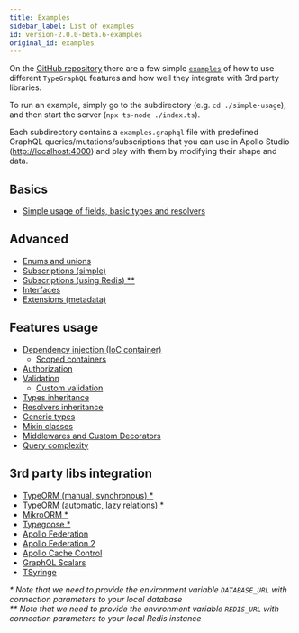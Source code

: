 ```yaml
---
title: Examples
sidebar_label: List of examples
id: version-2.0.0-beta.6-examples
original_id: examples
---
```


On the [GitHub repository](https://github.com/MichalLytek/type-graphql) there are a few simple [`examples`](https://github.com/MichalLytek/type-graphql/tree/v2.0.0-beta.6/examples) of how to use different `TypeGraphQL` features and how well they integrate with 3rd party libraries.

To run an example, simply go to the subdirectory (e.g. `cd ./simple-usage`), and then start the server (`npx ts-node ./index.ts`).

Each subdirectory contains a `examples.graphql` file with predefined GraphQL queries/mutations/subscriptions that you can use in Apollo Studio (<http://localhost:4000>) and play with them by modifying their shape and data.

## Basics

- [Simple usage of fields, basic types and resolvers](https://github.com/MichalLytek/type-graphql/tree/v2.0.0-beta.6/examples/simple-usage)

## Advanced

- [Enums and unions](https://github.com/MichalLytek/type-graphql/tree/v2.0.0-beta.6/examples/enums-and-unions)
- [Subscriptions (simple)](https://github.com/MichalLytek/type-graphql/tree/v2.0.0-beta.6/examples/simple-subscriptions)
- [Subscriptions (using Redis) \*\*](https://github.com/MichalLytek/type-graphql/tree/v2.0.0-beta.6/examples/redis-subscriptions)
- [Interfaces](https://github.com/MichalLytek/type-graphql/tree/v2.0.0-beta.6/examples/interfaces-inheritance)
- [Extensions (metadata)](https://github.com/MichalLytek/type-graphql/tree/v2.0.0-beta.6/examples/extensions)

## Features usage

- [Dependency injection (IoC container)](https://github.com/MichalLytek/type-graphql/tree/v2.0.0-beta.6/examples/using-container)
  - [Scoped containers](https://github.com/MichalLytek/type-graphql/tree/v2.0.0-beta.6/examples/using-scoped-container)
- [Authorization](https://github.com/MichalLytek/type-graphql/tree/v2.0.0-beta.6/examples/authorization)
- [Validation](https://github.com/MichalLytek/type-graphql/tree/v2.0.0-beta.6/examples/automatic-validation)
  - [Custom validation](https://github.com/MichalLytek/type-graphql/tree/v2.0.0-beta.6/examples/custom-validation)
- [Types inheritance](https://github.com/MichalLytek/type-graphql/tree/v2.0.0-beta.6/examples/interfaces-inheritance)
- [Resolvers inheritance](https://github.com/MichalLytek/type-graphql/tree/v2.0.0-beta.6/examples/resolvers-inheritance)
- [Generic types](https://github.com/MichalLytek/type-graphql/tree/v2.0.0-beta.6/examples/generic-types)
- [Mixin classes](https://github.com/MichalLytek/type-graphql/tree/v2.0.0-beta.6/examples/mixin-classes)
- [Middlewares and Custom Decorators](https://github.com/MichalLytek/type-graphql/tree/v2.0.0-beta.6/examples/middlewares-custom-decorators)
- [Query complexity](https://github.com/MichalLytek/type-graphql/tree/v2.0.0-beta.6/examples/query-complexity)

## 3rd party libs integration

- [TypeORM (manual, synchronous) \*](https://github.com/MichalLytek/type-graphql/tree/v2.0.0-beta.6/examples/typeorm-basic-usage)
- [TypeORM (automatic, lazy relations) \*](https://github.com/MichalLytek/type-graphql/tree/v2.0.0-beta.6/examples/typeorm-lazy-relations)
- [MikroORM \*](https://github.com/MichalLytek/type-graphql/tree/v2.0.0-beta.6/examples/mikro-orm)
- [Typegoose \*](https://github.com/MichalLytek/type-graphql/tree/v2.0.0-beta.6/examples/typegoose)
- [Apollo Federation](https://github.com/MichalLytek/type-graphql/tree/v2.0.0-beta.6/examples/apollo-federation)
- [Apollo Federation 2](https://github.com/MichalLytek/type-graphql/tree/v2.0.0-beta.6/examples/apollo-federation-2)
- [Apollo Cache Control](https://github.com/MichalLytek/type-graphql/tree/v2.0.0-beta.6/examples/apollo-cache)
- [GraphQL Scalars](https://github.com/MichalLytek/type-graphql/tree/v2.0.0-beta.6/examples/graphql-scalars)
- [TSyringe](https://github.com/MichalLytek/type-graphql/tree/v2.0.0-beta.6/examples/tsyringe)

_\* Note that we need to provide the environment variable `DATABASE_URL` with connection parameters to your local database_ \
_\*\* Note that we need to provide the environment variable `REDIS_URL` with connection parameters to your local Redis instance_
